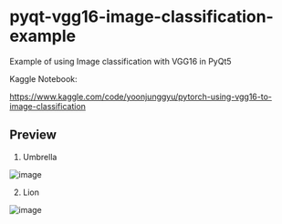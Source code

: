 # pyqt-vgg16-image-classification-example
Example of using Image classification with VGG16 in PyQt5

Kaggle Notebook:

https://www.kaggle.com/code/yoonjunggyu/pytorch-using-vgg16-to-image-classification

## Preview
1. Umbrella

![image](https://github.com/yjg30737/pyqt-vgg16-image-classification-example/assets/55078043/9dd6eb47-767d-4633-acb8-c307d9736733)

2. Lion

![image](https://github.com/yjg30737/pyqt-vgg16-image-classification-example/assets/55078043/4a57ea57-6e6b-4f28-9f3f-f48a8fa903f4)
